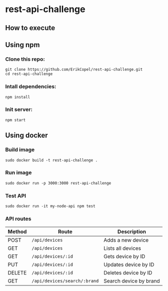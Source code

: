 # rest-api-challenge

## How to execute

## Using npm

### Clone this repo:
`git clone https://github.com/ErikCopel/rest-api-challenge.git` <br />
`cd rest-api-challenge`

### Intall dependencies:
`npm install`

### Init server:
`npm start`

## Using docker

### Build image

```sudo docker build -t rest-api-challenge .```

### Run image

```sudo docker run -p 3000:3000 rest-api-challenge```

### Test API

```sudo docker run -it my-node-api npm test```

### API routes

| Method | Route                   | Description                                      |
|--------|----------------------------|-----------------------------------------------|
| POST   | `/api/devices`             | Adds a new device                             |
| GET    | `/api/devices`             | Lists all devices                             |
| GET    | `/api/devices/:id`         | Gets device by ID                             |
| PUT    | `/api/devices/:id`         | Updates device by ID                          |
| DELETE | `/api/devices/:id`         | Deletes device by ID                          |
| GET    | `/api/devices/search/:brand` | Search device by brand                    |

